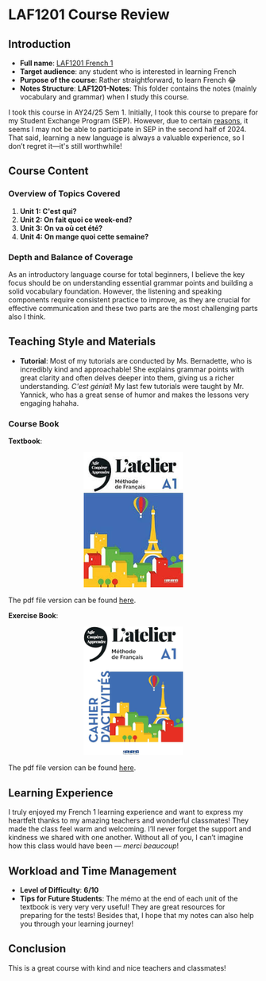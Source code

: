 # LAF1201 Course Review
## Introduction
- **Full name**: [LAF1201 French 1](https://nusmods.com/courses/LAF1201/french-1)
- **Target audience**: any student who is interested in learning French
- **Purpose of the course**: Rather straightforward, to learn French :joy:
- **Notes Structure**:
  **LAF1201-Notes**: This folder contains the notes (mainly vocabulary and grammar) when I study this course.

I took this course in AY24/25 Sem 1. Initially, I took this course to prepare for my Student Exchange Program (SEP). However, due to certain [reasons](https://ethz.ch/staffnet/en/news-and-events/internal-news/archive/2024/10/dual-use-and-sanctions-these-applications-require-security-screening.html), it seems I may not be able to participate in SEP in the second half of 2024. That said, learning a new language is always a valuable experience, so I don’t regret it—it's still worthwhile!

## Course Content
### Overview of Topics Covered
1. **Unit 1: C'est qui?**
2. **Unit 2: On fait quoi ce week-end?**
3. **Unit 3: On va où cet été?**
4. **Unit 4: On mange quoi cette semaine?**

### Depth and Balance of Coverage
As an introductory language course for total beginners, I believe the key focus should be on understanding essential grammar points and building a solid vocabulary foundation. However, the listening and speaking components require consistent practice to improve, as they are crucial for effective communication and these two parts are the most challenging parts also I think.

## Teaching Style and Materials
- **Tutorial**: Most of my tutorials are conducted by Ms. Bernadette, who is incredibly kind and approachable! She explains grammar points with great clarity and often delves deeper into them, giving us a richer understanding. *C'est génial*! My last few tutorials were taught by Mr. Yannick, who has a great sense of humor and makes the lessons very engaging hahaha.
### Course Book
**Textbook**:

<p align="center">
  <img src="./images/LAF1201_Coursebook.jpg" alt="LAF1201 Coursebook" width="200">
</p>

The pdf file version can be found [here](./images/LAF1201_Coursebook.pdf).

**Exercise Book**:

<p align="center">
  <img src="./images/LAF1201_Workbook.png" alt="LAF1201 Workbook" width="200">
</p>

The pdf file version can be found [here](./images/LAF1201_Workbook.pdf).

## Learning Experience
I truly enjoyed my French 1 learning experience and want to express my heartfelt thanks to my amazing teachers and wonderful classmates! They made the class feel warm and welcoming. I’ll never forget the support and kindness we shared with one another. Without all of you, I can’t imagine how this class would have been — *merci beaucoup*!

## Workload and Time Management 
- **Level of Difficulty**: **6/10**
- **Tips for Future Students**:
  The mémo at the end of each unit of the textbook is very very very useful! They are great resources for preparing for the tests! Besides that, I hope that my notes can also help you through your learning journey!

## Conclusion
This is a great course with kind and nice teachers and classmates! 